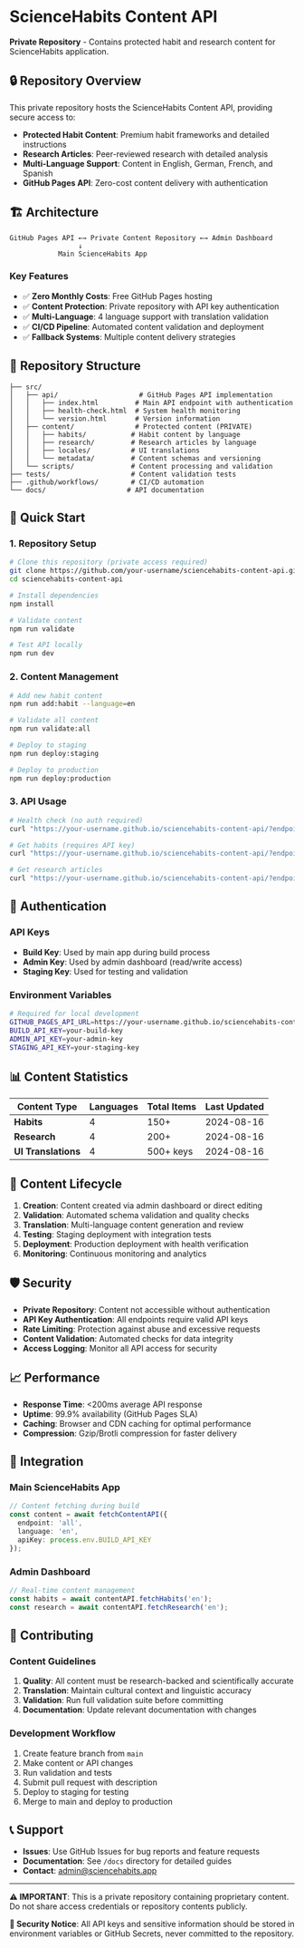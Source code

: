 # ScienceHabits Content API

**Private Repository** - Contains protected habit and research content for ScienceHabits application.

## 🔒 Repository Overview

This private repository hosts the ScienceHabits Content API, providing secure access to:
- **Protected Habit Content**: Premium habit frameworks and detailed instructions
- **Research Articles**: Peer-reviewed research with detailed analysis
- **Multi-Language Support**: Content in English, German, French, and Spanish
- **GitHub Pages API**: Zero-cost content delivery with authentication

## 🏗️ Architecture

```
GitHub Pages API ←→ Private Content Repository ←→ Admin Dashboard
                 ↓
            Main ScienceHabits App
```

### Key Features
- ✅ **Zero Monthly Costs**: Free GitHub Pages hosting
- ✅ **Content Protection**: Private repository with API key authentication
- ✅ **Multi-Language**: 4 language support with translation validation
- ✅ **CI/CD Pipeline**: Automated content validation and deployment
- ✅ **Fallback Systems**: Multiple content delivery strategies

## 📁 Repository Structure

```
├── src/
│   ├── api/                    # GitHub Pages API implementation
│   │   ├── index.html         # Main API endpoint with authentication
│   │   ├── health-check.html  # System health monitoring
│   │   └── version.html       # Version information
│   ├── content/               # Protected content (PRIVATE)
│   │   ├── habits/           # Habit content by language
│   │   ├── research/         # Research articles by language
│   │   ├── locales/          # UI translations
│   │   └── metadata/         # Content schemas and versioning
│   └── scripts/              # Content processing and validation
├── tests/                    # Content validation tests
├── .github/workflows/        # CI/CD automation
└── docs/                    # API documentation
```

## 🚀 Quick Start

### 1. Repository Setup
```bash
# Clone this repository (private access required)
git clone https://github.com/your-username/sciencehabits-content-api.git
cd sciencehabits-content-api

# Install dependencies
npm install

# Validate content
npm run validate

# Test API locally
npm run dev
```

### 2. Content Management
```bash
# Add new habit content
npm run add:habit --language=en

# Validate all content
npm run validate:all

# Deploy to staging
npm run deploy:staging

# Deploy to production
npm run deploy:production
```

### 3. API Usage
```bash
# Health check (no auth required)
curl "https://your-username.github.io/sciencehabits-content-api/?endpoint=health"

# Get habits (requires API key)
curl "https://your-username.github.io/sciencehabits-content-api/?endpoint=habits&lang=en&key=YOUR_API_KEY"

# Get research articles
curl "https://your-username.github.io/sciencehabits-content-api/?endpoint=research&lang=en&key=YOUR_API_KEY"
```

## 🔑 Authentication

### API Keys
- **Build Key**: Used by main app during build process
- **Admin Key**: Used by admin dashboard (read/write access)
- **Staging Key**: Used for testing and validation

### Environment Variables
```bash
# Required for local development
GITHUB_PAGES_API_URL=https://your-username.github.io/sciencehabits-content-api
BUILD_API_KEY=your-build-key
ADMIN_API_KEY=your-admin-key
STAGING_API_KEY=your-staging-key
```

## 📊 Content Statistics

| Content Type | Languages | Total Items | Last Updated |
|--------------|-----------|-------------|--------------|
| **Habits** | 4 | 150+ | 2024-08-16 |
| **Research** | 4 | 200+ | 2024-08-16 |
| **UI Translations** | 4 | 500+ keys | 2024-08-16 |

## 🔄 Content Lifecycle

1. **Creation**: Content created via admin dashboard or direct editing
2. **Validation**: Automated schema validation and quality checks
3. **Translation**: Multi-language content generation and review
4. **Testing**: Staging deployment with integration tests
5. **Deployment**: Production deployment with health verification
6. **Monitoring**: Continuous monitoring and analytics

## 🛡️ Security

- **Private Repository**: Content not accessible without authentication
- **API Key Authentication**: All endpoints require valid API keys
- **Rate Limiting**: Protection against abuse and excessive requests
- **Content Validation**: Automated checks for data integrity
- **Access Logging**: Monitor all API access for security

## 📈 Performance

- **Response Time**: <200ms average API response
- **Uptime**: 99.9% availability (GitHub Pages SLA)
- **Caching**: Browser and CDN caching for optimal performance
- **Compression**: Gzip/Brotli compression for faster delivery

## 🔗 Integration

### Main ScienceHabits App
```typescript
// Content fetching during build
const content = await fetchContentAPI({
  endpoint: 'all',
  language: 'en',
  apiKey: process.env.BUILD_API_KEY
});
```

### Admin Dashboard
```typescript
// Real-time content management
const habits = await contentAPI.fetchHabits('en');
const research = await contentAPI.fetchResearch('en');
```

## 📝 Contributing

### Content Guidelines
1. **Quality**: All content must be research-backed and scientifically accurate
2. **Translation**: Maintain cultural context and linguistic accuracy
3. **Validation**: Run full validation suite before committing
4. **Documentation**: Update relevant documentation with changes

### Development Workflow
1. Create feature branch from `main`
2. Make content or API changes
3. Run validation and tests
4. Submit pull request with description
5. Deploy to staging for testing
6. Merge to main and deploy to production

## 📞 Support

- **Issues**: Use GitHub Issues for bug reports and feature requests
- **Documentation**: See `/docs` directory for detailed guides
- **Contact**: admin@sciencehabits.app

---

**⚠️ IMPORTANT**: This is a private repository containing proprietary content. Do not share access credentials or repository contents publicly.

**🔐 Security Notice**: All API keys and sensitive information should be stored in environment variables or GitHub Secrets, never committed to the repository.